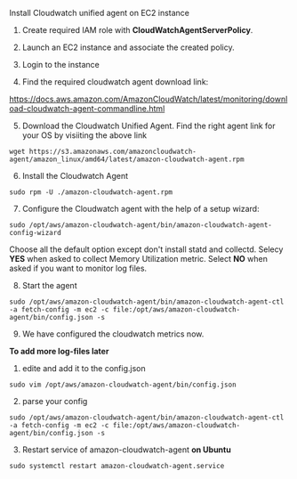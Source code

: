 Install Cloudwatch unified agent on EC2 instance

1)  Create required IAM role with **CloudWatchAgentServerPolicy**.

2) Launch an EC2 instance and associate the created policy.

3) Login to the instance

4) Find the required cloudwatch agent download link:

https://docs.aws.amazon.com/AmazonCloudWatch/latest/monitoring/download-cloudwatch-agent-commandline.html

5) Download the Cloudwatch Unified Agent. Find the right agent link for your OS by visiiting the above link
```console
wget https://s3.amazonaws.com/amazoncloudwatch-agent/amazon_linux/amd64/latest/amazon-cloudwatch-agent.rpm
```


6) Install the Cloudwatch Agent
```console
sudo rpm -U ./amazon-cloudwatch-agent.rpm
```

7) Configure the Cloudwatch agent with the help of a setup wizard:

```console
sudo /opt/aws/amazon-cloudwatch-agent/bin/amazon-cloudwatch-agent-config-wizard
```

Choose all the default option except don't install statd and collectd. Selecy **YES** when asked to collect Memory Utilization metric.  Select **NO** when asked if you want to monitor log files.

8) Start the agent


```console
sudo /opt/aws/amazon-cloudwatch-agent/bin/amazon-cloudwatch-agent-ctl -a fetch-config -m ec2 -c file:/opt/aws/amazon-cloudwatch-agent/bin/config.json -s
```

9) We have configured the cloudwatch metrics now.


 **To add more log-files later**

1) edite and add it to the config.json 


```console
sudo vim /opt/aws/amazon-cloudwatch-agent/bin/config.json
```

2) parse your config 


```console
sudo /opt/aws/amazon-cloudwatch-agent/bin/amazon-cloudwatch-agent-ctl -a fetch-config -m ec2 -c file:/opt/aws/amazon-cloudwatch-agent/bin/config.json -s
``` 

3) Restart service of amazon-cloudwatch-agent
 **on Ubuntu**

```console
sudo systemctl restart amazon-cloudwatch-agent.service
```




